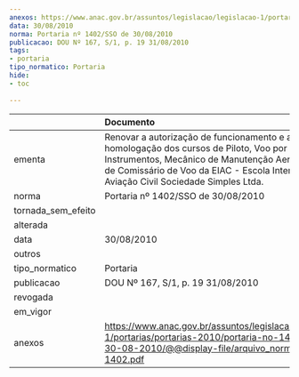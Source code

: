 ```yaml
---
anexos: https://www.anac.gov.br/assuntos/legislacao/legislacao-1/portarias/portarias-2010/portaria-no-1402-sso-de-30-08-2010/@@display-file/arquivo_norma/PA2010-1402.pdf
data: 30/08/2010
norma: Portaria nº 1402/SSO de 30/08/2010
publicacao: DOU Nº 167, S/1, p. 19 31/08/2010
tags:
- portaria
tipo_normatico: Portaria
hide: 
- toc 
 
---
```


|                    | Documento                                                                                                                                                                                                                            |
|:-------------------|:-------------------------------------------------------------------------------------------------------------------------------------------------------------------------------------------------------------------------------------|
| ementa             | Renovar a autorização de funcionamento e a homologação dos cursos de Piloto, Voo por Instrumentos, Mecânico de Manutenção Aeronáutica e de Comissário de Voo da EIAC - Escola Internacional de Aviação Civil Sociedade Simples Ltda. |
| norma              | Portaria nº 1402/SSO de 30/08/2010                                                                                                                                                                                                   |
| tornada_sem_efeito |                                                                                                                                                                                                                                      |
| alterada           |                                                                                                                                                                                                                                      |
| data               | 30/08/2010                                                                                                                                                                                                                           |
| outros             |                                                                                                                                                                                                                                      |
| tipo_normatico     | Portaria                                                                                                                                                                                                                             |
| publicacao         | DOU Nº 167, S/1, p. 19 31/08/2010                                                                                                                                                                                                    |
| revogada           |                                                                                                                                                                                                                                      |
| em_vigor           |                                                                                                                                                                                                                                      |
| anexos             | https://www.anac.gov.br/assuntos/legislacao/legislacao-1/portarias/portarias-2010/portaria-no-1402-sso-de-30-08-2010/@@display-file/arquivo_norma/PA2010-1402.pdf                                                                    |